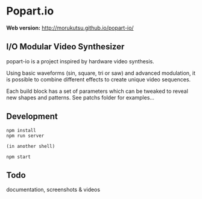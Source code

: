 # Popart.io

**Web version:** http://morukutsu.github.io/popart-io/

## I/O Modular Video Synthesizer
popart-io is a project inspired by hardware video synthesis.

Using basic waveforms (sin, square, tri or saw) and advanced modulation, it is possible to combine different effects to create unique video sequences.

Each build block has a set of parameters which can be tweaked to reveal new shapes and patterns.
See patchs folder for examples...

## Development
```
npm install
npm run server

(in another shell)

npm start
```
## Todo
documentation, screenshots & videos
